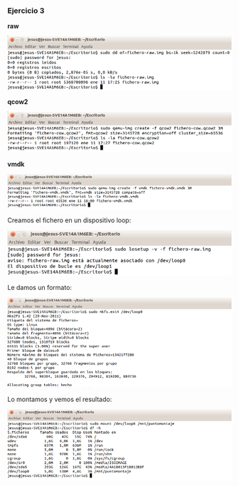 ### Ejercicio 3

**raw**

![imagen98](https://github.com/jmanday/Imagenes/blob/master/imagen98.png?raw=true)


**qcow2**

![imagen99](https://github.com/jmanday/Imagenes/blob/master/imagen99.png?raw=true)


**vmdk**

![imagen100](https://github.com/jmanday/Imagenes/blob/master/imagen100.png?raw=true)


Creamos el fichero en un dispositivo loop:

![imagen101](https://github.com/jmanday/Imagenes/blob/master/imagen101.png?raw=true)


Le damos un formato:

![imagen102](https://github.com/jmanday/Imagenes/blob/master/imagen102.png?raw=true)


Lo montamos y vemos el resultado:

![imagen103](https://github.com/jmanday/Imagenes/blob/master/imagen103.png?raw=true)


